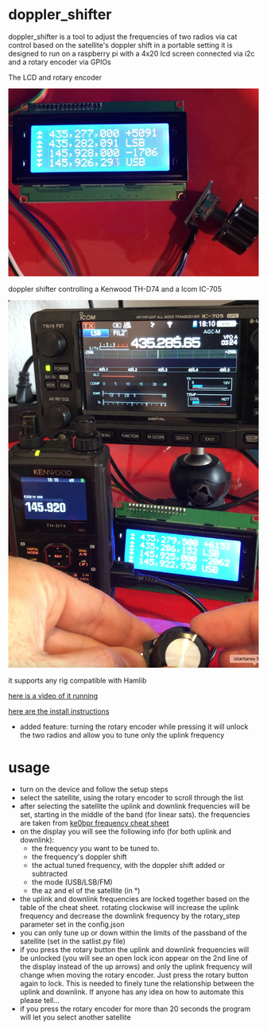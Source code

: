 # doppler_shifter 


doppler_shifter is a tool to adjust the frequencies of two radios via cat control based on the satellite's doppler shift in a portable setting
it is designed to run on a raspberry pi with a 4x20 lcd screen connected via i2c and a rotary encoder via GPIOs

The LCD and rotary encoder

![lcd and rotary tool](./lcd.jpg?raw=true "lcd and rotary tool")

doppler shifter controlling a Kenwood TH-D74 and a Icom IC-705

![running](./image1.png?raw=true "running")


it supports any rig compatible with Hamlib

[here is a video of it running](https://youtu.be/zTdj3pQJ4dA)

[here are the install instructions](https://github.com/giordyb/doppler_shifter/blob/5015b8ee5b41cb8cf3b3a181e51b40ee519a29c2/install.md)

* added feature: turning the rotary encoder while pressing it will unlock the two radios and allow you to tune only the uplink frequency



# usage

* turn on the device and follow the setup steps
* select the satellite, using the rotary encoder to scroll through the list
* after selecting the satellite the uplink and downlink frequencies will be set, starting in the middle of the band (for linear sats). the frequencies are taken from [ke0bpr frequency cheat sheet](https://ke0pbr.wordpress.com/2018/12/31/my-frequency-cheat-sheet/)
* on the display you will see the following info (for both uplink and downlink):
    * the frequency you want to be tuned to.
    * the frequency's doppler shift
    * the actual tuned frequency, with the doppler shift added or subtracted
    * the mode (USB/LSB/FM)
    * the az and el of the satellite (in °)
* the uplink and downlink frequencies are locked together based on the table of the cheat sheet. rotating clockwise will increase the uplink frequency and decrease the downlink frequency by the rotary_step parameter set in the config.json
* you can only tune up or down within the limits of the passband of the satellite (set in the satlist.py file)
* if you press the rotary button the uplink and downlink frequencies will be unlocked (you will see an open lock icon appear on the 2nd line of the display instead of the up arrows) and only the uplink frequency will change when moving the rotary encoder. Just press the rotary button again to lock. This is needed to finely tune the relationship between the uplink and downlink. If anyone has any idea on how to automate this please tell...
* if you press the rotary encoder for more than 20 seconds the program will let you select another satellite